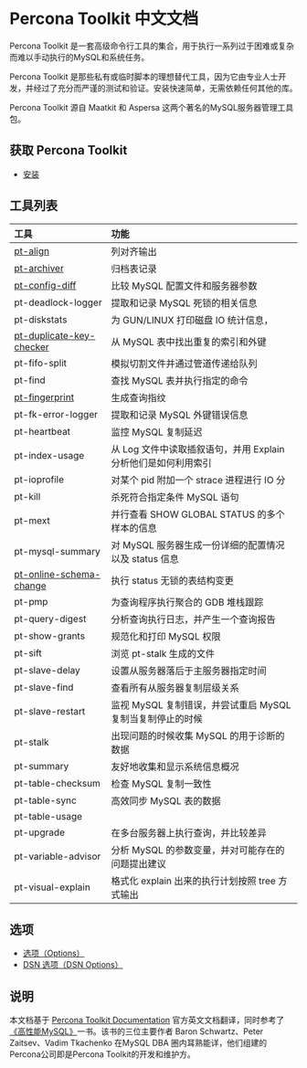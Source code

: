 # Percona Toolkit 中文文档

Percona Toolkit 是一套高级命令行工具的集合，用于执行一系列过于困难或复杂而难以手动执行的MySQL和系统任务。

Percona Toolkit 是那些私有或临时脚本的理想替代工具，因为它由专业人士开发，并经过了充分而严谨的测试和验证。安装快速简单，无需依赖任何其他的库。

Percona Toolkit 源自 Maatkit 和 Aspersa 这两个著名的MySQL服务器管理工具包。

## 获取 Percona Toolkit

* [安装](Installation.md)

## 工具列表
|工具|功能|
|:---|:---|
|[pt-align](pt-align.md) | 列对齐输出 |
|[pt-archiver](pt-archiver.md) |归档表记录|
|[pt-config-diff](pt-config-diff.md)  | 比较 MySQL 配置文件和服务器参数|
|pt-deadlock-logger | 提取和记录 MySQL 死锁的相关信息|
|pt-diskstats | 为 GUN/LINUX 打印磁盘 IO 统计信息，|
|[pt-duplicate-key-checker](pt-duplicate-key-checker.md) | 从 MySQL 表中找出重复的索引和外键|
|pt-fifo-split | 模拟切割文件并通过管道传递给队列|
|pt-find |查找 MySQL 表并执行指定的命令|
|[pt-fingerprint](pt-fingerprint.md) | 生成查询指纹|
|pt-fk-error-logger | 提取和记录 MySQL 外键错误信息|
|pt-heartbeat | 监控 MySQL 复制延迟|
|pt-index-usage |从 Log 文件中读取插叙语句，并用 Explain 分析他们是如何利用索引|
|pt-ioprofile | 对某个 pid 附加一个 strace 进程进行 IO 分|
|pt-kill | 杀死符合指定条件 MySQL 语句|
|pt-mext | 并行查看 SHOW GLOBAL STATUS 的多个样本的信息|
|pt-mysql-summary | 对 MySQL 服务器生成一份详细的配置情况以及 status 信息|
|[pt-online-schema-change](pt-online-schema-change.md) | 执行 status 无锁的表结构变更|
|pt-pmp | 为查询程序执行聚合的 GDB 堆栈跟踪|
|pt-query-digest |分析查询执行日志，并产生一个查询报告 |
|pt-show-grants | 规范化和打印 MySQL 权限|
|pt-sift | 浏览 pt-stalk 生成的文件|
|pt-slave-delay | 设置从服务器落后于主服务器指定时间|
|pt-slave-find | 查看所有从服务器复制层级关系|
|pt-slave-restart | 监视 MySQL 复制错误，并尝试重启 MySQL 复制当复制停止的时候|
|pt-stalk | 出现问题的时候收集 MySQL 的用于诊断的数据|
|pt-summary | 友好地收集和显示系统信息概况  |
|pt-table-checksum | 检查 MySQL 复制一致性|
|pt-table-sync | 高效同步 MySQL 表的数据|
|pt-table-usage | |
|pt-upgrade | 在多台服务器上执行查询，并比较差异|
|pt-variable-advisor | 分析 MySQL 的参数变量，并对可能存在的问题提出建议|
|pt-visual-explain | 格式化 explain 出来的执行计划按照 tree 方式输出|

## 选项
* [选项（Options）](Options.md)
* [DSN 选项（DSN Options）](DSN-Options.md)

## 说明

本文档基于 [Percona Toolkit Documentation](https://www.percona.com/doc/percona-toolkit) 官方英文文档翻译，同时参考了[《高性能MySQL》](http://shop.oreilly.com/product/0636920022343.do)一书。该书的三位主要作者 Baron Schwartz、Peter Zaitsev、Vadim Tkachenko 在MySQL DBA 圈内耳熟能详，他们组建的Percona公司即是Percona Toolkit的开发和维护方。

